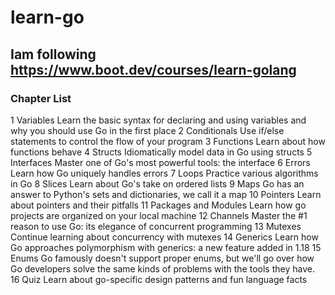# learn-go

## Iam following https://www.boot.dev/courses/learn-golang

### Chapter List
1
Variables
Learn the basic syntax for declaring and using variables and why you should use Go in the first place
2
Conditionals
Use if/else statements to control the flow of your program
3
Functions
Learn about how functions behave
4
Structs
Idiomatically model data in Go using structs
5
Interfaces
Master one of Go's most powerful tools: the interface
6
Errors
Learn how Go uniquely handles errors
7
Loops
Practice various algorithms in Go
8
Slices
Learn about Go's take on ordered lists
9
Maps
Go has an answer to Python's sets and dictionaries, we call it a map
10
Pointers
Learn about pointers and their pitfalls
11
Packages and Modules
Learn how go projects are organized on your local machine
12
Channels
Master the #1 reason to use Go: its elegance of concurrent programming
13
Mutexes
Continue learning about concurrency with mutexes
14
Generics
Learn how Go approaches polymorphism with generics: a new feature added in 1.18
15
Enums
Go famously doesn't support proper enums, but we'll go over how Go developers solve the same kinds of problems with the tools they have.
16
Quiz
Learn about go-specific design patterns and fun language facts